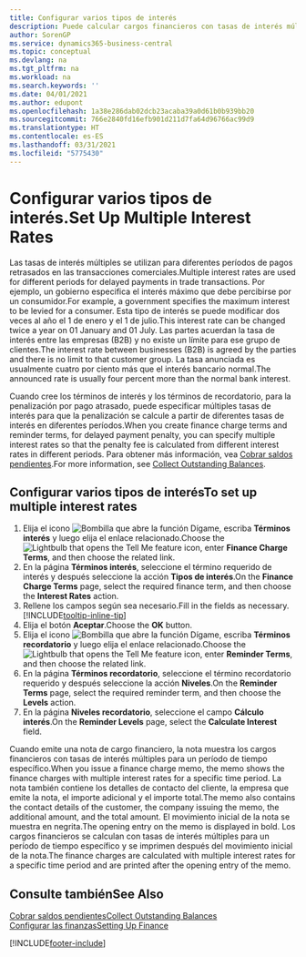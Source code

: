 ```yaml
---
title: Configurar varios tipos de interés
description: Puede calcular cargos financieros con tasas de interés múltiples para un período específico. El cálculo de intereses es similar para todos los cargos financieros, con variación solo en la tasa de interés para un período específico.
author: SorenGP
ms.service: dynamics365-business-central
ms.topic: conceptual
ms.devlang: na
ms.tgt_pltfrm: na
ms.workload: na
ms.search.keywords: ''
ms.date: 04/01/2021
ms.author: edupont
ms.openlocfilehash: 1a38e286dab02dcb23acaba39a0d61b0b939bb20
ms.sourcegitcommit: 766e2840fd16efb901d211d7fa64d96766ac99d9
ms.translationtype: HT
ms.contentlocale: es-ES
ms.lasthandoff: 03/31/2021
ms.locfileid: "5775430"
---
```

# <a name="set-up-multiple-interest-rates"></a><span data-ttu-id="79ec0-104">Configurar varios tipos de interés.</span><span class="sxs-lookup"><span data-stu-id="79ec0-104">Set Up Multiple Interest Rates</span></span>
<span data-ttu-id="79ec0-105">Las tasas de interés múltiples se utilizan para diferentes períodos de pagos retrasados en las transacciones comerciales.</span><span class="sxs-lookup"><span data-stu-id="79ec0-105">Multiple interest rates are used for different periods for delayed payments in trade transactions.</span></span> <span data-ttu-id="79ec0-106">Por ejemplo, un gobierno especifica el interés máximo que debe percibirse por un consumidor.</span><span class="sxs-lookup"><span data-stu-id="79ec0-106">For example, a government specifies the maximum interest to be levied for a consumer.</span></span> <span data-ttu-id="79ec0-107">Esta tipo de interés se puede modificar dos veces al año el 1 de enero y el 1 de julio.</span><span class="sxs-lookup"><span data-stu-id="79ec0-107">This interest rate can be changed twice a year on 01 January and 01 July.</span></span> <span data-ttu-id="79ec0-108">Las partes acuerdan la tasa de interés entre las empresas (B2B) y no existe un límite para ese grupo de clientes.</span><span class="sxs-lookup"><span data-stu-id="79ec0-108">The interest rate between businesses (B2B) is agreed by the parties and there is no limit to that customer group.</span></span> <span data-ttu-id="79ec0-109">La tasa anunciada es usualmente cuatro por ciento más que el interés bancario normal.</span><span class="sxs-lookup"><span data-stu-id="79ec0-109">The announced rate is usually four percent more than the normal bank interest.</span></span>

<span data-ttu-id="79ec0-110">Cuando cree los términos de interés y los términos de recordatorio, para la penalización por pago atrasado, puede especificar múltiples tasas de interés para que la penalización se calcule a partir de diferentes tasas de interés en diferentes períodos.</span><span class="sxs-lookup"><span data-stu-id="79ec0-110">When you create finance charge terms and reminder terms, for delayed payment penalty, you can specify multiple interest rates so that the penalty fee is calculated from different interest rates in different periods.</span></span> <span data-ttu-id="79ec0-111">Para obtener más información, vea [Cobrar saldos pendientes](receivables-collect-outstanding-balances.md).</span><span class="sxs-lookup"><span data-stu-id="79ec0-111">For more information, see [Collect Outstanding Balances](receivables-collect-outstanding-balances.md).</span></span>

## <a name="to-set-up-multiple-interest-rates"></a><span data-ttu-id="79ec0-112">Configurar varios tipos de interés</span><span class="sxs-lookup"><span data-stu-id="79ec0-112">To set up multiple interest rates</span></span>  
1.  <span data-ttu-id="79ec0-113">Elija el icono ![Bombilla que abre la función Dígame](media/ui-search/search_small.png "Dígame qué desea hacer"), escriba **Términos interés** y luego elija el enlace relacionado.</span><span class="sxs-lookup"><span data-stu-id="79ec0-113">Choose the ![Lightbulb that opens the Tell Me feature](media/ui-search/search_small.png "Tell me what you want to do") icon, enter **Finance Charge Terms**, and then choose the related link.</span></span>  
2.  <span data-ttu-id="79ec0-114">En la página **Términos interés**, seleccione el término requerido de interés y después seleccione la acción **Tipos de interés**.</span><span class="sxs-lookup"><span data-stu-id="79ec0-114">On the **Finance Charge Terms** page, select the required finance term, and then choose the **Interest Rates** action.</span></span>  
3.  <span data-ttu-id="79ec0-115">Rellene los campos según sea necesario.</span><span class="sxs-lookup"><span data-stu-id="79ec0-115">Fill in the fields as necessary.</span></span> [!INCLUDE[tooltip-inline-tip](includes/tooltip-inline-tip_md.md)]
4.  <span data-ttu-id="79ec0-116">Elija el botón **Aceptar**.</span><span class="sxs-lookup"><span data-stu-id="79ec0-116">Choose the **OK** button.</span></span>  
5.  <span data-ttu-id="79ec0-117">Elija el icono ![Bombilla que abre la función Dígame](media/ui-search/search_small.png "Dígame qué desea hacer"), escriba **Términos recordatorio** y luego elija el enlace relacionado.</span><span class="sxs-lookup"><span data-stu-id="79ec0-117">Choose the ![Lightbulb that opens the Tell Me feature](media/ui-search/search_small.png "Tell me what you want to do") icon, enter **Reminder Terms**, and then choose the related link.</span></span>  
6.  <span data-ttu-id="79ec0-118">En la página **Términos recordatorio**, seleccione el término recordatorio requerido y después seleccione la acción **Niveles**.</span><span class="sxs-lookup"><span data-stu-id="79ec0-118">On the **Reminder Terms** page, select the required reminder term, and then choose the **Levels** action.</span></span>  
7.  <span data-ttu-id="79ec0-119">En la página **Niveles recordatorio**, seleccione el campo **Cálculo interés**.</span><span class="sxs-lookup"><span data-stu-id="79ec0-119">On the **Reminder Levels** page, select the **Calculate Interest** field.</span></span>  

<span data-ttu-id="79ec0-120">Cuando emite una nota de cargo financiero, la nota muestra los cargos financieros con tasas de interés múltiples para un período de tiempo específico.</span><span class="sxs-lookup"><span data-stu-id="79ec0-120">When you issue a finance charge memo, the memo shows the finance charges with multiple interest rates for a specific time period.</span></span> <span data-ttu-id="79ec0-121">La nota también contiene los detalles de contacto del cliente, la empresa que emite la nota, el importe adicional y el importe total.</span><span class="sxs-lookup"><span data-stu-id="79ec0-121">The memo also contains the contact details of the customer, the company issuing the memo, the additional amount, and the total amount.</span></span> <span data-ttu-id="79ec0-122">El movimiento inicial de la nota se muestra en negrita.</span><span class="sxs-lookup"><span data-stu-id="79ec0-122">The opening entry on the memo is displayed in bold.</span></span> <span data-ttu-id="79ec0-123">Los cargos financieros se calculan con tasas de interés múltiples para un período de tiempo específico y se imprimen después del movimiento inicial de la nota.</span><span class="sxs-lookup"><span data-stu-id="79ec0-123">The finance charges are calculated with multiple interest rates for a specific time period and are printed after the opening entry of the memo.</span></span>  

## <a name="see-also"></a><span data-ttu-id="79ec0-124">Consulte también</span><span class="sxs-lookup"><span data-stu-id="79ec0-124">See Also</span></span>  
[<span data-ttu-id="79ec0-125">Cobrar saldos pendientes</span><span class="sxs-lookup"><span data-stu-id="79ec0-125">Collect Outstanding Balances</span></span>](receivables-collect-outstanding-balances.md)  
[<span data-ttu-id="79ec0-126">Configurar las finanzas</span><span class="sxs-lookup"><span data-stu-id="79ec0-126">Setting Up Finance</span></span>](finance-setup-finance.md)


[!INCLUDE[footer-include](includes/footer-banner.md)]